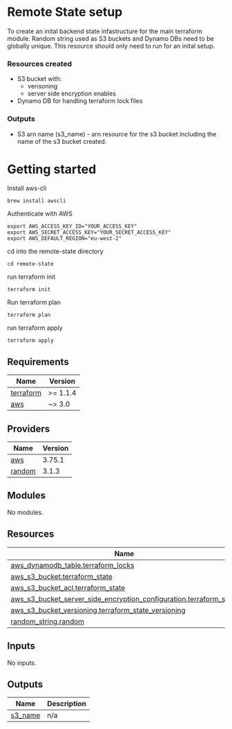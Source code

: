 # Remote State setup

To create an inital backend state infastructure for the main terraform module. Random string used as S3 buckets and Dynamo DBs need to be globally unique. This resource should only need to run for an inital setup.

### Resources created

- S3 bucket with:
  - verisoning
  - server side encryption enables
- Dynamo DB for handling terraform lock files

### Outputs

- S3 arn name (s3_name) - arn resource for the s3 bucket including the name of the s3 bucket created. 


# Getting started

Install aws-cli

```
brew install awscli
```

Authenticate with AWS

```
export AWS_ACCESS_KEY_ID="YOUR_ACCESS_KEY"
export AWS_SECRET_ACCESS_KEY="YOUR_SECRET_ACCESS_KEY"
export AWS_DEFAULT_REGION="eu-west-2"
```

cd into the remote-state directory

```
cd remote-state
```

run terraform init

```
terraform init
```

Run terraform plan

```
terraform plan
```

run terraform apply

```
terraform apply
```

<!-- BEGINNING OF PRE-COMMIT-TERRAFORM DOCS HOOK -->
## Requirements

| Name | Version |
|------|---------|
| <a name="requirement_terraform"></a> [terraform](#requirement\_terraform) | >= 1.1.4 |
| <a name="requirement_aws"></a> [aws](#requirement\_aws) | ~> 3.0 |

## Providers

| Name | Version |
|------|---------|
| <a name="provider_aws"></a> [aws](#provider\_aws) | 3.75.1 |
| <a name="provider_random"></a> [random](#provider\_random) | 3.1.3 |

## Modules

No modules.

## Resources

| Name | Type |
|------|------|
| [aws_dynamodb_table.terraform_locks](https://registry.terraform.io/providers/hashicorp/aws/latest/docs/resources/dynamodb_table) | resource |
| [aws_s3_bucket.terraform_state](https://registry.terraform.io/providers/hashicorp/aws/latest/docs/resources/s3_bucket) | resource |
| [aws_s3_bucket_acl.terraform_state](https://registry.terraform.io/providers/hashicorp/aws/latest/docs/resources/s3_bucket_acl) | resource |
| [aws_s3_bucket_server_side_encryption_configuration.terraform_state](https://registry.terraform.io/providers/hashicorp/aws/latest/docs/resources/s3_bucket_server_side_encryption_configuration) | resource |
| [aws_s3_bucket_versioning.terraform_state_versioning](https://registry.terraform.io/providers/hashicorp/aws/latest/docs/resources/s3_bucket_versioning) | resource |
| [random_string.random](https://registry.terraform.io/providers/hashicorp/random/latest/docs/resources/string) | resource |

## Inputs

No inputs.

## Outputs

| Name | Description |
|------|-------------|
| <a name="output_s3_name"></a> [s3\_name](#output\_s3\_name) | n/a |
<!-- END OF PRE-COMMIT-TERRAFORM DOCS HOOK -->
